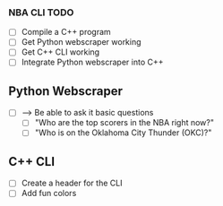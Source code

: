 ### NBA CLI TODO

- [ ] Compile a C++ program
- [ ] Get Python webscraper working
- [ ] Get C++ CLI working
- [ ] Integrate Python webscraper into C++

## Python Webscraper

- [ ] --> Be able to ask it basic questions
	- [ ] "Who are the top scorers in the NBA right now?"
	- [ ] "Who is on the Oklahoma City Thunder (OKC)?"

## C++ CLI

- [ ] Create a header for the CLI
- [ ] Add fun colors
